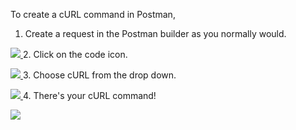---
---
To create a cURL command in Postman,

1. Create a request in the Postman builder as you normally would.

[![](https://www.getpostman.com/img/v2/docs/creating_curl/creating_curl_1.png)
][0]
2. 
Click on the code icon.

[![](https://www.getpostman.com/img/v2/docs/creating_curl/creating_curl_2.png)
][1]
3. 
Choose cURL from the drop down.

[![](https://www.getpostman.com/img/v2/docs/creating_curl/creating_curl_3.png)
][2]
4. 
There's your cURL command!

[![](https://www.getpostman.com/img/v2/docs/creating_curl/creating_curl_4.png)
][3]


[0]: https://www.getpostman.com/img/v2/docs/creating_curl/creating_curl_1.png
[1]: https://www.getpostman.com/img/v2/docs/creating_curl/creating_curl_2.png
[2]: https://www.getpostman.com/img/v2/docs/creating_curl/creating_curl_3.png
[3]: https://www.getpostman.com/img/v2/docs/creating_curl/creating_curl_4.png